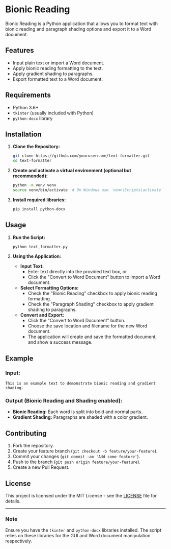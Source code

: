 # Bionic Reading

Bionic Reading is a Python application that allows you to format text with bionic reading and paragraph shading options and export it to a Word document.

## Features

- Input plain text or import a Word document.
- Apply bionic reading formatting to the text.
- Apply gradient shading to paragraphs.
- Export formatted text to a Word document.

## Requirements

- Python 3.6+
- `tkinter` (usually included with Python)
- `python-docx` library

## Installation

1. **Clone the Repository:**

    ```bash
    git clone https://github.com/yourusername/text-formatter.git
    cd text-formatter
    ```

2. **Create and activate a virtual environment (optional but recommended):**

    ```bash
    python -m venv venv
    source venv/bin/activate  # On Windows use `venv\Scripts\activate`
    ```

3. **Install required libraries:**

    ```bash
    pip install python-docx
    ```

## Usage

1. **Run the Script:**

    ```bash
    python text_formatter.py
    ```

2. **Using the Application:**
    - **Input Text:**
      - Enter text directly into the provided text box, or
      - Click the "Convert to Word Document" button to import a Word document.
    - **Select Formatting Options:**
      - Check the "Bionic Reading" checkbox to apply bionic reading formatting.
      - Check the "Paragraph Shading" checkbox to apply gradient shading to paragraphs.
    - **Convert and Export:**
      - Click the "Convert to Word Document" button.
      - Choose the save location and filename for the new Word document.
      - The application will create and save the formatted document, and show a success message.

## Example

### Input:
```plaintext
This is an example text to demonstrate bionic reading and gradient shading.
```

### Output (Bionic Reading and Shading enabled):
- **Bionic Reading:** Each word is split into bold and normal parts.
- **Gradient Shading:** Paragraphs are shaded with a color gradient.

## Contributing

1. Fork the repository.
2. Create your feature branch (`git checkout -b feature/your-feature`).
3. Commit your changes (`git commit -am 'Add some feature'`).
4. Push to the branch (`git push origin feature/your-feature`).
5. Create a new Pull Request.

## License

This project is licensed under the MIT License - see the [LICENSE](LICENSE) file for details.

---

### Note

Ensure you have the `tkinter` and `python-docx` libraries installed. The script relies on these libraries for the GUI and Word document manipulation respectively.
